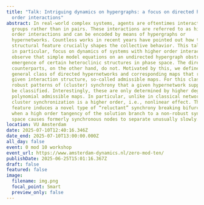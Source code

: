 ```yaml
---
title: "Talk: Intriguing dynamics on hypergraphs: a focus on directed higher
  order interactions"
abstract: In real-world complex systems, agents are oftentimes interacting in
  groups rather than in pairs. These interactions are referred to as higher
  order interactions and can be encoded by means of hypergraphs or
  hypernetworks. Countless works in recent years have pointed out how this
  structural feature crucially shapes the collective behavior. This talk will,
  in particular, focus on dynamics of systems with higher order interactions. We
  observe that simple model equations on an undirected hypergraph obstruct the
  emergence of certain heteroclinic structures in phase space. The directed
  counterparts, on the other hand, do not. Motivated by this, we define a
  general class of directed hypernetworks and corresponding maps that respect a
  given interaction structure, so-called admissible maps. For this class, all
  robust patterns of (cluster) synchrony that a given hypernetwork supports can
  be classified. Interestingly, these are only determined by higher degree
  polynomial admissible maps. In particular, unlike in classical networks,
  cluster synchronization is a higher order, i.e., nonlinear effect. This
  feature induces a novel type of “reluctant” synchrony breaking bifurcation
  when a high order tangency of the solution branch to a non-robust synchrony
  space causes formerly synchronous nodes to separate unusually slowly.
location: VU Amsterdam
date: 2025-07-10T12:40:16.346Z
date_end: 2025-07-10T13:00:00.000Z
all_day: false
event: 0 mod 10 workshop
event_url: https://www.amsterdam-dynamics.nl/zero-mod-ten/
publishDate: 2025-06-25T15:01:16.367Z
draft: false
featured: false
image:
  filename: img.png
  focal_point: Smart
  preview_only: false
---
```

